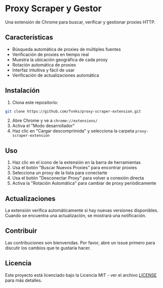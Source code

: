 # Proxy Scraper y Gestor

Una extensión de Chrome para buscar, verificar y gestionar proxies HTTP.

## Características

- Búsqueda automática de proxies de múltiples fuentes
- Verificación de proxies en tiempo real
- Muestra la ubicación geográfica de cada proxy
- Rotación automática de proxies
- Interfaz intuitiva y fácil de usar
- Verificación de actualizaciones automática

## Instalación

1. Clona este repositorio:
```bash
git clone https://github.com/fvnks/proxy-scraper-extension.git
```

2. Abre Chrome y ve a `chrome://extensions/`
3. Activa el "Modo desarrollador"
4. Haz clic en "Cargar descomprimida" y selecciona la carpeta `proxy-scraper-extension`

## Uso

1. Haz clic en el icono de la extensión en la barra de herramientas
2. Usa el botón "Buscar Nuevos Proxies" para encontrar proxies
3. Selecciona un proxy de la lista para conectarte
4. Usa el botón "Desconectar Proxy" para volver a conexión directa
5. Activa la "Rotación Automática" para cambiar de proxy periódicamente

## Actualizaciones

La extensión verifica automáticamente si hay nuevas versiones disponibles. Cuando se encuentra una actualización, se mostrará una notificación.

## Contribuir

Las contribuciones son bienvenidas. Por favor, abre un issue primero para discutir los cambios que te gustaría hacer.

## Licencia

Este proyecto está licenciado bajo la Licencia MIT - ver el archivo [LICENSE](LICENSE) para más detalles. 